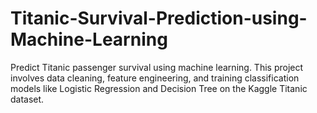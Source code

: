 # Titanic-Survival-Prediction-using-Machine-Learning
Predict Titanic passenger survival using machine learning. This project involves data cleaning, feature engineering, and training classification models like Logistic Regression and Decision Tree on the Kaggle Titanic dataset.
